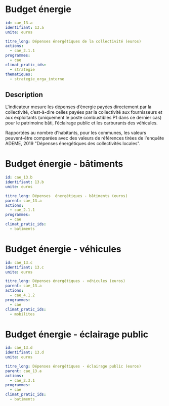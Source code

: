 # Budget énergie
```yaml
id: cae_13.a
identifiant: 13.a
unite: euros

titre_long: Dépenses énergétiques de la collectivité (euros)
actions:
  - cae_2.1.1
programmes:
  - cae
climat_pratic_ids:
  - strategie
thematiques:
  - strategie_orga_interne
```
## Description
L'indicateur mesure les dépenses d’énergie payées directement par la collectivité, c’est-à-dire celles payées par la collectivité aux fournisseurs et aux exploitants (uniquement le poste combustibles P1 dans ce dernier cas) pour le patrimoine bâti, l’éclairage public et les carburants des véhicules.

Rapportées au nombre d'habitants, pour les communes, les valeurs peuvent-être comparées avec des valeurs de références tirées de l'enquête ADEME, 2019 "Dépenses énergétiques des collectivités locales".




# Budget énergie - bâtiments
```yaml
id: cae_13.b
identifiant: 13.b
unite: euros

titre_long: Dépenses  énergétiques - bâtiments (euros)
parent: cae_13.a
actions:
  - cae_2.1.1
programmes:
  - cae
climat_pratic_ids:
  - batiments
```


# Budget énergie - véhicules 
```yaml
id: cae_13.c
identifiant: 13.c
unite: euros

titre_long: Dépenses énergétiques - véhicules (euros)
parent: cae_13.a
actions:
  - cae_4.1.2
programmes:
  - cae
climat_pratic_ids:
  - mobilites
```


# Budget énergie - éclairage public
```yaml
id: cae_13.d
identifiant: 13.d
unite: euros

titre_long: Dépenses énergétiques - éclairage public (euros)
parent: cae_13.a
actions:
  - cae_2.3.1
programmes:
  - cae
climat_pratic_ids:
  - batiments
```
